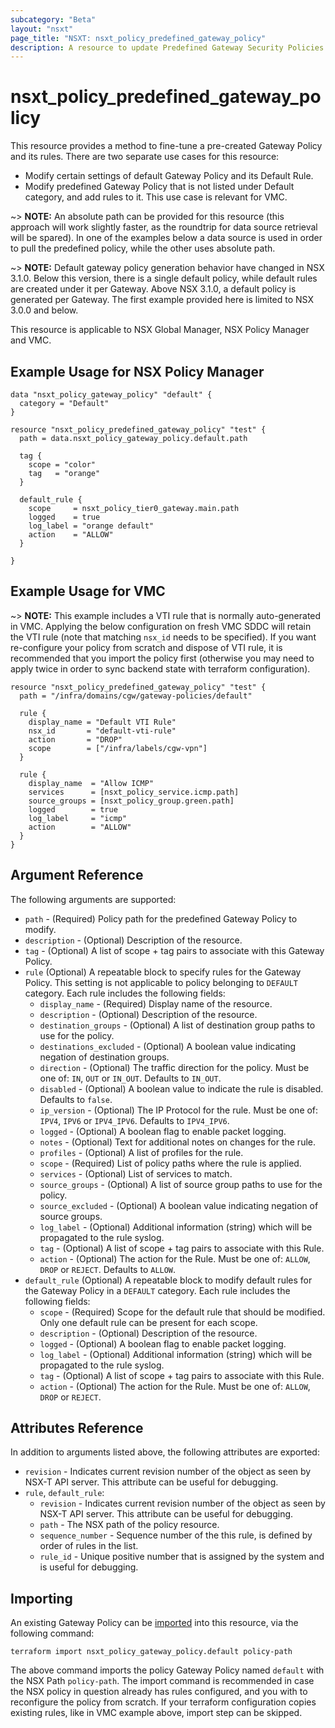 ```yaml
---
subcategory: "Beta"
layout: "nsxt"
page_title: "NSXT: nsxt_policy_predefined_gateway_policy"
description: A resource to update Predefined Gateway Security Policies.
---
```


# nsxt_policy_predefined_gateway_policy

This resource provides a method to fine-tune a pre-created Gateway Policy and its rules.
There are two separate use cases for this resource:
* Modify certain settings of default Gateway Policy and its Default Rule.
* Modify predefined Gateway Policy that is not listed under Default category, and add rules to it.
  This use case is relevant for VMC.

~> **NOTE:** An absolute path can be provided for this resource (this approach will work slightly faster, as the roundtrip for data source retrieval will be spared). In one of the examples below a data source is used in order to pull the predefined policy, while the other uses absolute path.

~> **NOTE:** Default gateway policy generation behavior have changed in NSX 3.1.0. Below this version, there is a single default policy, while default rules are created under it per Gateway. Above NSX 3.1.0, a default policy is generated per Gateway. The first example provided here is limited to NSX 3.0.0 and below.

This resource is applicable to NSX Global Manager, NSX Policy Manager and VMC.

## Example Usage for NSX Policy Manager

```hcl
data "nsxt_policy_gateway_policy" "default" {
  category = "Default"
}

resource "nsxt_policy_predefined_gateway_policy" "test" {
  path = data.nsxt_policy_gateway_policy.default.path

  tag {
    scope = "color"
    tag   = "orange"
  }

  default_rule {
    scope     = nsxt_policy_tier0_gateway.main.path
    logged    = true
    log_label = "orange default"
    action    = "ALLOW"
  }

}
```

## Example Usage for VMC
~> **NOTE:** This example includes a VTI rule that is normally auto-generated in VMC. Applying the below configuration on fresh VMC SDDC will retain the VTI rule (note that matching `nsx_id` needs to be specified). If you want re-configure your policy from scratch and dispose of VTI rule, it is recommended that you import the policy first (otherwise you may need to apply twice in order to sync backend state with terraform configuration).

```hcl
resource "nsxt_policy_predefined_gateway_policy" "test" {
  path = "/infra/domains/cgw/gateway-policies/default"

  rule {
    display_name = "Default VTI Rule"
    nsx_id       = "default-vti-rule"
    action       = "DROP"
    scope        = ["/infra/labels/cgw-vpn"]
  }

  rule {
    display_name  = "Allow ICMP"
    services      = [nsxt_policy_service.icmp.path]
    source_groups = [nsxt_policy_group.green.path]
    logged        = true
    log_label     = "icmp"
    action        = "ALLOW"
  }
}
```

## Argument Reference

The following arguments are supported:

* `path` - (Required) Policy path for the predefined Gateway Policy to modify.
* `description` - (Optional) Description of the resource.
* `tag` - (Optional) A list of scope + tag pairs to associate with this Gateway Policy.
* `rule` (Optional) A repeatable block to specify rules for the Gateway Policy. This setting is not applicable to policy belonging to `DEFAULT` category. Each rule includes the following fields:
  * `display_name` - (Required) Display name of the resource.
  * `description` - (Optional) Description of the resource.
  * `destination_groups` - (Optional) A list of destination group paths to use for the policy.
  * `destinations_excluded` - (Optional) A boolean value indicating negation of destination groups.
  * `direction` - (Optional) The traffic direction for the policy. Must be one of: `IN`, `OUT` or `IN_OUT`. Defaults to `IN_OUT`.
  * `disabled` - (Optional) A boolean value to indicate the rule is disabled. Defaults to `false`.
  * `ip_version` - (Optional) The IP Protocol for the rule. Must be one of: `IPV4`, `IPV6` or `IPV4_IPV6`. Defaults to `IPV4_IPV6`.
  * `logged` - (Optional) A boolean flag to enable packet logging.
  * `notes` - (Optional) Text for additional notes on changes for the rule.
  * `profiles` - (Optional) A list of profiles for the rule.
  * `scope` - (Required) List of policy paths where the rule is applied.
  * `services` - (Optional) List of services to match.
  * `source_groups` - (Optional) A list of source group paths to use for the policy.
  * `source_excluded` - (Optional) A boolean value indicating negation of source groups.
  * `log_label` - (Optional) Additional information (string) which will be propagated to the rule syslog.
  * `tag` - (Optional) A list of scope + tag pairs to associate with this Rule.
  * `action` - (Optional) The action for the Rule. Must be one of: `ALLOW`, `DROP` or `REJECT`. Defaults to `ALLOW`.
* `default_rule` (Optional) A repeatable block to modify default rules for the Gateway Policy in a `DEFAULT` category. Each rule includes the following fields:
  * `scope` - (Required) Scope for the default rule that should be modified. Only one default rule can be present for each scope.
  * `description` - (Optional) Description of the resource.
  * `logged` - (Optional) A boolean flag to enable packet logging.
  * `log_label` - (Optional) Additional information (string) which will be propagated to the rule syslog.
  * `tag` - (Optional) A list of scope + tag pairs to associate with this Rule.
  * `action` - (Optional) The action for the Rule. Must be one of: `ALLOW`, `DROP` or `REJECT`.

## Attributes Reference

In addition to arguments listed above, the following attributes are exported:

* `revision` - Indicates current revision number of the object as seen by NSX-T API server. This attribute can be useful for debugging.
* `rule`, `default_rule`:
  * `revision` - Indicates current revision number of the object as seen by NSX-T API server. This attribute can be useful for debugging.
  * `path` - The NSX path of the policy resource.
  * `sequence_number` - Sequence number of the this rule, is defined by order of rules in the list.
  * `rule_id` - Unique positive number that is assigned by the system and is useful for debugging.

## Importing

An existing Gateway Policy can be [imported][docs-import] into this resource, via the following command:

[docs-import]: /docs/import/index.html

```
terraform import nsxt_policy_gateway_policy.default policy-path
```

The above command imports the policy Gateway Policy named `default` with the NSX Path `policy-path`.
The import command is recommended in case the NSX policy in question already has rules configured, and you with to reconfigure the policy from scratch. If your terraform configuration copies existing rules, like in VMC example above, import step can be skipped.
